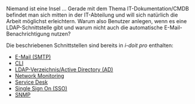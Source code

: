 Niemand ist eine Insel ... Gerade mit dem Thema IT-Dokumentation/CMDB befindet man sich mitten in der IT-Abteilung und will sich natürlich die Arbeit möglichst erleichtern. Warum also Benutzer anlegen, wenn es eine LDAP-Schnittstelle gibt und warum nicht auch die automatische E-Mail-Benachrichtigung nutzen?

Die beschriebenen Schnittstellen sind bereits in _i-doit pro_ enthalten:

*   [E-Mail (SMTP)](/pages/viewpage.action?pageId=11370608)
*   [CLI](/display/de/CLI)
*   [LDAP-Verzeichnis/Active Directory (AD)](/pages/viewpage.action?pageId=9666615)
*   [Network Monitoring](/display/de/Network+Monitoring)
*   [Service Desk](/display/de/Service+Desk)
*   [Single Sign On (SSO)](/pages/viewpage.action?pageId=10780674)
*   [SNMP](/display/de/SNMP)